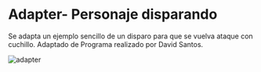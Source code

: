 # Adapter- Personaje disparando
Se adapta un ejemplo sencillo de un disparo para que se vuelva ataque con cuchillo.
Adaptado de Programa realizado por David Santos.

![adapter](https://user-images.githubusercontent.com/42217739/46638463-9c85a480-cb26-11e8-86c6-19962783921f.jpg)
